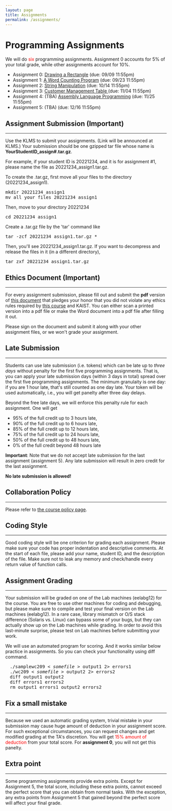 ```yaml
---
layout: page
title: Assignments
permalink: /assignments/
---
```


<h1> Programming Assignments </h1>

<p>
We will do <font color="#FF0000">six</font> programming
assignments. Assignment 0 accounts for 5% of your total grade, while other
assignments account for 10%.
</p>

<ul>
<li> Assignment 0:
<a href="assignment0/index.html"> Drawing a Rectangle</a> (due: 09/09 11:55pm)
</li>
<li> Assignment 1:
<a href="assignment1/index.html"> A Word Counting Program</a> (due: 09/23 11:55pm) </li>
<li> Assignment 2:
<a href="assignment2/index.html"> String Manipulation</a> (due: 10/14 11:55pm) </li>
<li> Assignment 3:
<a href="assignment3/index.html"> Customer Management Table </a> (due: 11/04 11:55pm) </li>
<li> Assignment 4: (TBA)
<a href="assignment4/index.html"> Assembly Language Programming</a> 
(due: 11/25 11:55pm) </li>
<li> Assignment 5: (TBA)
<!-- <a href="assignment5/index.html">Unix Shell Assignment</a>  -->
(due: 12/16 11:55pm) </li>
</ul>


<h2> Assignment Submission (Important) </h2>
<hr>

<p>
Use the KLMS to submit your
assignments. (Link will be announced at KLMS.) Your submission should be one gzipped tar file whose name is <b>YourStudentID_assign#.tar.gz</b>.

For example, if your student ID is 20221234, and it is for assignment #1,
please name the file as 20221234_assign1.tar.gz.

</p><p>
To create the .tar.gz, first move all your files to the directory (20221234_assign1).
</p>

<p>
<pre class="ui message">
mkdir 20221234_assign1
mv all_your_files 20221234_assign1
</pre>

</p><p>
Then, move to your directory 20221234

</p>
<pre class="ui message">
cd 20221234_assign1
</pre>

<p>
Create a .tar.gz file by the 'tar' command like

</p><p>
<pre class="ui message">
tar -zcf 20221234_assign1.tar.gz *
</pre>

</p><p>
Then, you'll see  20221234_assign1.tar.gz. If you want to decompress and release the files in it (in a different directory),

</p>
<pre class="ui message">
tar zxf 20221234_assign1.tar.gz
</pre>

<h2> Ethics Document (Important) </h2>
<hr>

<p>
For every assignment submission, please fill out and submit
the <b>pdf</b> version of <a href="../assignments/EthicsOath.docx">this
document</a> that pledges your honor that you did not violate any
ethics rules required by <a href="../policy">this course</a> and
KAIST.  You can either scan a printed version into a pdf file or make
the Word document into a pdf file after filling it out.

</p><p>
Please sign on the document and submit it along with your other
assignment files, or we won't grade your assignment.


</p><h2> Late Submission </h2>
<hr>
<p>
Students can use late submission (i.e. tokens) which can be late up
to <i>three days</i> without penalty for the first five programming
assignments. That is, you can apply your late submission days (within
3 days in total) spread over the first five programming
assignments. The minimum granulaity is one day: if you are 1 hour
late, that's still counted as one day late. Your token will be used
automatically, i.e., you will get panelty after three day delays.

Beyond the free late days, we will enforce this penalty rule for each
assignment. One will get
</p><ul>
<li> 95% of the full credit up to 3 hours late,
</li><li> 90% of the full credit up to 6 hours late,
</li><li> 85% of the full credit up to 12 hours late,
</li><li> 75% of the full credit up to 24 hours late,
</li><li> 50% of the full credit up to 48 hours late,
</li><li>  0% of the full credit beyond 48 hours late
</li></ul>

<p> <b>Important</b>: Note that we do not accept late submission for the last
assignment (assignment 5). Any late submission will result in zero credit for
the last assignment.
</p>

<p><b>No late submission is allowed!</b></p>

<h2> Collaboration Policy </h2>
<hr>

<p>
Please refer to <a href="../policy">the course policy page</a>.


</p><h2> Coding Style </h2>
<hr>

<p>
Good coding style will be one criterion for grading each
assignment. Please make sure your code has proper indentation and
descriptive comments. At the start of each file, please add your name,
student ID, and the description of the file. Make sure not to leak
any memory and check/handle every return value of function calls.
</p>

<h2> Assignment Grading </h2>
<hr>

<p>
Your submission will be graded on one of the Lab machines (eelabg12) for the
course. You are free to use other machines for coding and debugging,
but please make sure to compile and test your final version on the Lab
machines (eelabg12). In a rare case, library mismatch or O/S stack difference
(Solaris vs. Linux) can bypass some of your bugs, but they can
actually show up on the Lab machines while grading. In order to avoid
this last-minute surprise, please test on Lab machines before
submitting your work.
</p>
<p>We will use an automated program for scoring.
And it works similar below practice in assignments.
So you can check your functionality using diff command.</p>

<div class="ui message" style="margin-left:1em;"><pre>./samplewc209 &lt; <em>somefile</em> &gt; output1 2&gt; errors1
./wc209 &lt; <em>somefile</em> &gt; output2 2&gt; errors2
diff output1 output2
diff errors1 errors2
rm output1 errors1 output2 errors2</pre>
</div> 

<h2> Fix a small mistake </h2>
<hr>

<p>
Because we used an automatic grading system, trivial mistake in your submission
may cause huge amount of deduction in your assignment score.  For such
exceptional circumstances, you can request changes and get modified grading at
the TA's discretion.  You will get <font color="#FF0000">15% amount of
deduction</font> from your total score. For <b>assignment 0</b>, you will not
get this panelty. 
</p>

<h2> Extra point </h2>
<hr>
<p>
Some programming assignments provide extra points.  Except for Assignment 5,
the total score, including these extra points, cannot exceed the perfect score
that you can obtain from normal tasks.  With the exception, any extra points
from Assignment 5 that gained beyond the perfect score will affect your final
grade.
</p>

<br>


<script src="{{ "/vendor/moment.min.js" | relative_url }}"></script>
<script src="{{ "/vendor/ee209_assignment.js" | relative_url }}"></script>
